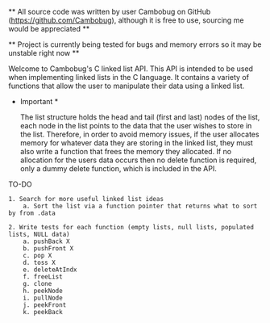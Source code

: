 ** All source code was written by user Cambobug on GitHub (https://github.com/Cambobug), although it is free to use, sourcing me would be appreciated **

** Project is currently being tested for bugs and memory errors so it may be unstable right now ** 

Welcome to Cambobug's C linked list API. This API is intended to be used when implementing linked lists in the C language. It contains a variety of functions that allow the user to manipulate their data using a linked list. 

* Important *

    The list structure holds the head and tail (first and last) nodes  of the list, each node in the list points to the data that the user wishes to store in the list. Therefore, in order to avoid memory issues, if the user allocates memory for whatever data they are storing in the linked list, they must also write a function that frees the memory they allocated. If no allocation for the users data occurs then no delete function is required, only a dummy delete function, which is included in the API.


TO-DO

    1. Search for more useful linked list ideas
        a. Sort the list via a function pointer that returns what to sort by from .data

    2. Write tests for each function (empty lists, null lists, populated lists, NULL data)
        a. pushBack X
        b. pushFront X
        c. pop X
        d. toss X
        e. deleteAtIndx
        f. freeList
        g. clone
        h. peekNode
        i. pullNode
        j. peekFront
        k. peekBack